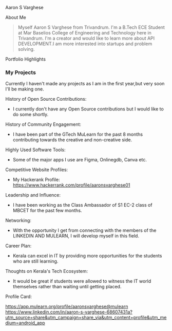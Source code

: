 Aaron S Varghese

 About Me

> Myself Aaron S Varghese from Trivandrum. I'm a B.Tech ECE Student at Mar Baselios College of Engineering and Technology here in Trivandrum. I'm a creator and would like to learn more about API DEVELOPMENT.I am more interested into startups and problem solving.


 Portfolio Highlights

### My Projects

Currently I haven't made any projects as I am in the first year,but very soon I'll be making one.

History of Open Source Contributions:

- I currently don't have any Open Source contributions but I would like to do some shortly.

 History of Community Engagement:

- I have been part of the GTech MuLearn for the past 8 months contributing towards the creative and non-creative side.

 Highly Used Software Tools:

- Some of the major apps I use are Figma, Onlinegdb, Canva etc.

 Competitive Website Profiles:

- My Hackerank Profile: https://www.hackerrank.com/profile/aaronsvarghese01

Leadership and Influence:

-  I have been working as the Class Ambassador of S1 EC-2 class of MBCET for the past few months.

 Networking:

- With the opportunity I get from connecting with the members of the LINKEDIN AND MULEARN, I will develop myself in this field.
  
 Career Plan:

- Kerala can excel in IT by providing more opportunities for the students who are still learning.

Thoughts on Kerala's Tech Ecosystem:

- It would be great if students were allowed to witness the IT world themselves rather than waiting until getting placed.

Profile Card:

https://app.mulearn.org/profile/aaronsvarghese@mulearn
https://www.linkedin.com/in/aaron-s-varghese-68607431a?utm_source=share&utm_campaign=share_via&utm_content=profile&utm_medium=android_app
